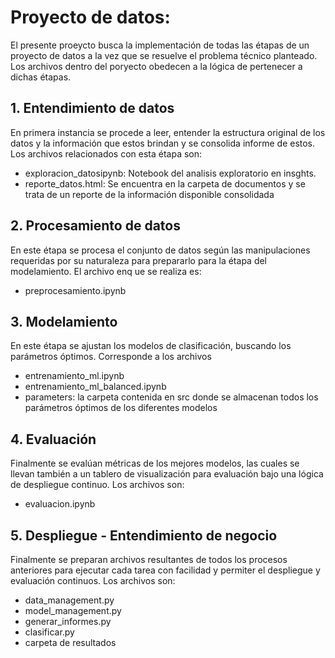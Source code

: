 # Proyecto de datos: 

El presente proeycto busca la implementación de todas las étapas de un proyecto de datos a la vez que se resuelve el problema técnico planteado. Los archivos dentro del poryecto obedecen a la lógica de pertenecer a dichas étapas.

## 1. Entendimiento de datos

En primera instancia se procede a leer, entender la estructura original de los datos y la información que estos brindan y se consolida informe de estos. Los archivos relacionados con esta étapa son:

* exploracion_datosipynb: Notebook del analisis exploratorio en insghts.
* reporte_datos.html: Se encuentra en la carpeta de documentos y se trata de un reporte de la información disponible consolidada

## 2. Procesamiento de datos

En este étapa se procesa el conjunto de datos según las manipulaciones requeridas por su naturaleza para prepararlo para la étapa del modelamiento. El archivo enq ue se realiza es:

* preprocesamiento.ipynb

## 3. Modelamiento

En este étapa se ajustan los modelos de clasificación, buscando los parámetros óptimos. Corresponde a los archivos

* entrenamiento_ml.ipynb
* entrenamiento_ml_balanced.ipynb
* parameters: la carpeta contenida en src donde se almacenan todos los parámetros óptimos de los diferentes modelos

## 4. Evaluación

Finalmente se evalúan métricas de los mejores modelos, las cuales se llevan también a un tablero de visualización para evaluación bajo una lógica de despliegue continuo. Los archivos son:

* evaluacion.ipynb

## 5. Despliegue - Entendimiento de negocio

Finalmente se preparan archivos resultantes de todos los procesos anteriores para ejecutar cada tarea con facilidad y permiter el despliegue y evaluación continuos. Los archivos son:

* data_management.py
* model_management.py
* generar_informes.py
* clasificar.py
* carpeta de resultados

